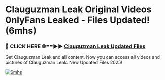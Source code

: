 # Clauguzman Leak Original Videos 0nlyFans Leaked - Files Updated! (6mhs)

<h3>🔴 CLICK HERE 🌐==►► <a href="https://tinyurl.com/ms9xzufz" rel="nofollow">Clauguzman Leak Updated Files</a></h3>

Get Clauguzman Leak and all content. Now you can access all videos and pictures of Clauguzman Leak. New Updated Files 2025!

[![6mhs](https://i.imgur.com/NaUBvic.gif)](https://tinyurl.com/ms9xzufz)
